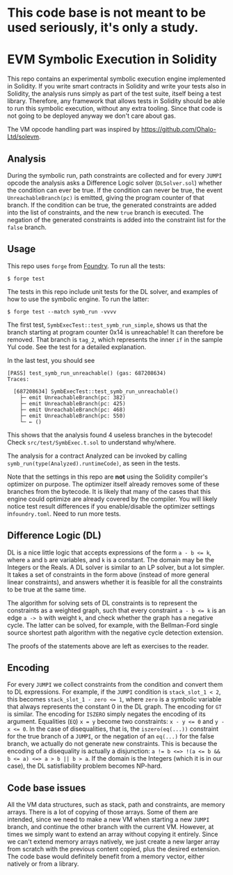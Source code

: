 **This code base is not meant to be used seriously, it's only a study.**
========================================================================

EVM Symbolic Execution in Solidity
==================================

This repo contains an experimental symbolic execution engine implemented in
Solidity.
If you write smart contracts in Solidity and write your tests also in Solidity,
the analysis runs simply as part of the test suite, itself being a test
library.
Therefore, any framework that allows tests in Solidity should be able to run
this symbolic execution, without any extra tooling.
Since that code is not going to be deployed anyway we don't care about gas.

The VM opcode handling part was inspired by
https://github.com/Ohalo-Ltd/solevm.

Analysis
--------

During the symbolic run, path constraints are collected and for every `JUMPI`
opcode the analysis asks a Difference Logic solver (`DLSolver.sol`) whether the
condition can ever be true.
If the condition can never be true, the event `UnreachableBranch(pc)` is
emitted, giving the program counter of that branch.
If the condition can be true, the generated constraints are added into the list
of constraints, and the new `true` branch is executed.
The negation of the generated constraints is added into the constraint list for
the `false` branch.

Usage
-----

This repo uses `forge` from [Foundry](https://github.com/gakonst/foundry/).
To run all the tests:

```
$ forge test
```

The tests in this repo include unit tests for the DL solver, and examples of
how to use the symbolic engine.
To run the latter:

```
$ forge test --match symb_run -vvvv
```

The first test, `SymbExecTest::test_symb_run_simple`, shows us that the branch
starting at program counter 0x14 is unreachable! It can therefore be removed.
That branch is `tag_2`, which represents the inner `if` in the sample Yul code.
See the test for a detailed explanation.

In the last test, you should see

```
[PASS] test_symb_run_unreachable() (gas: 687208634)
Traces:

  [687208634] SymbExecTest::test_symb_run_unreachable()
    ├─ emit UnreachableBranch(pc: 382)
    ├─ emit UnreachableBranch(pc: 425)
    ├─ emit UnreachableBranch(pc: 468)
    ├─ emit UnreachableBranch(pc: 550)
    └─ ← ()
```

This shows that the analysis found 4 useless branches in the bytecode!
Check `src/test/SymbExec.t.sol` to understand why/where.

The analysis for a contract Analyzed can be invoked by calling
`symb_run(type(Analyzed).runtimeCode)`, as seen in the tests.

Note that the settings in this repo are **not** using the Solidity compiler's
optimizer on purpose.
The optimizer itself already removes some of these branches from the bytecode.
It is likely that many of the cases that this engine could optimize are already
covered by the compiler.
You will likely notice test result differences if you enable/disable the
optimizer settings in`foundry.toml`.
Need to run more tests.

Difference Logic (DL)
---------------------

DL is a nice little logic that accepts expressions of the form `a - b <= k`,
where `a` and `b` are variables, and `k` is a constant.
The domain may be the Integers or the Reals.
A DL solver is similar to an LP solver, but a lot simpler.
It takes a set of constraints in the form above (instead of more general linear
constraints), and answers whether it is feasible for all the constraints to be
true at the same time.

The algorithm for solving sets of DL constraints is to represent the
constraints as a weighted graph, such that every constraint `a - b <= k` is an
edge `a -> b` with weight `k`, and check whether the graph has a negative
cycle.
The latter can be solved, for example, with the Bellman-Ford single source
shortest path algorithm with the negative cycle detection extension.

The proofs of the statements above are left as exercises to the reader.

Encoding
--------

For every `JUMPI` we collect constraints from the condition and convert them to
DL expressions.
For example, if the `JUMPI` condition is `stack_slot_1 < 2`, this becomes
`stack_slot_1 - zero <= 1`, where `zero` is a symbolic variable that always
represents the constant 0 in the DL graph.
The encoding for `GT` is similar.
The encoding for `ISZERO` simply negates the encoding of its argument.
Equalities (`EQ`) `x = y` become two constraints: `x - y <= 0` and `y - x <=
0`.
In the case of disequalities, that is, the `iszero(eq(...))` constraint for the
true branch of a `JUMPI`, or the negation of an `eq(...)` for the false branch,
we actually do not generate new constraints.
This is because the encoding of a disequality is actually a disjunction: `a !=
b <=> !(a <= b && b <= a) <=> a > b || b > a`.
If the domain is the Integers (which it is in our case), the DL satisfiability
problem becomes NP-hard.

Code base issues
----------------

All the VM data structures, such as stack, path and constraints, are memory arrays.
There is a lot of copying of those arrays.
Some of them are intended, since we need to make a new VM when starting a new
`JUMPI` branch, and continue the other branch with the current VM.
However, at times we simply want to extend an array without copying it
entirely.
Since we can't extend memory arrays natively, we just create a new larger array
from scratch with the previous content copied, plus the desired extension.
The code base would definitely benefit from a memory vector, either natively
or from a library.